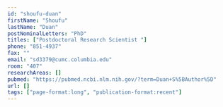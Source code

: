 ```yaml
---
id: "shoufu-duan"
firstName: "Shoufu"
lastName: "Duan"
postNominalLetters: "PhD"
titles: ["Postdoctoral Research Scientist "]
phone: "851-4937"
fax: ""
email: "sd3379@cumc.columbia.edu"
room: "407"
researchAreas: []
pubmed: "https://pubmed.ncbi.nlm.nih.gov/?term=Duan+S%5BAuthor%5D"
url: []
tags: ["page-format:long", "publication-format:recent"]
---
```

